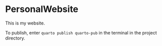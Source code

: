 # PersonalWebsite

This is my website.

To publish, enter `quarto publish quarto-pub` in the terminal in the project directory.
